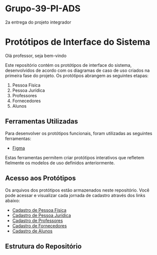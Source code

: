 # Grupo-39-PI-ADS
2a entrega do projeto integrador
# Protótipos de Interface do Sistema

Olá professor, seja bem-vindo

Este repositório contém os protótipos de interface do sistema, desenvolvidos de acordo com os diagramas de caso de uso criados na primeira fase do projeto. Os protótipos abrangem as seguintes etapas:

1. Pessoa Física
2. Pessoa Jurídica
3. Professores
4. Fornecedores
5. Alunos
## Ferramentas Utilizadas

Para desenvolver os protótipos funcionais, foram utilizadas as seguintes ferramentas:


- [Figma](https://figma.com)

Estas ferramentas permitem criar protótipos interativos que refletem fielmente os modelos de uso definidos anteriormente.

## Acesso aos Protótipos

Os arquivos dos protótipos estão armazenados neste repositório. Você pode acessar e visualizar cada jornada de cadastro através dos links abaixo:

- [Cadastro de Pessoa Física](link_para_o_protótipo)
- [Cadastro de Pessoa Jurídica](link_para_o_protótipo)
- [Cadastro de Professores](link_para_o_protótipo)
- [Cadastro de Fornecedores](link_para_o_protótipo)
- [Cadastro de Alunos](link_para_o_protótipo)

## Estrutura do Repositório

